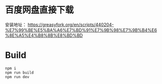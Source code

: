 # 百度网盘直接下载
安装地址： https://greasyfork.org/en/scripts/440204-%E7%99%BE%E5%BA%A6%E7%BD%91%E7%9B%98%E7%9B%B4%E6%8E%A5%E4%B8%8B%E8%BD%BD

# Build
```
npm i
npm run build
npm run dev
```